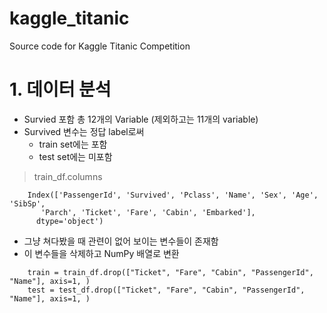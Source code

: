 # kaggle_titanic
Source code for Kaggle Titanic Competition

# 1. 데이터 분석
- Survied 포함 총 12개의 Variable (제외하고는 11개의 variable)
- Survived 변수는 정답 label로써
  - train set에는 포함
  - test set에는 미포함

> train_df.columns
```
    Index(['PassengerId', 'Survived', 'Pclass', 'Name', 'Sex', 'Age', 'SibSp',
       'Parch', 'Ticket', 'Fare', 'Cabin', 'Embarked'],
      dtype='object')
```

- 그냥 쳐다봤을 때 관련이 없어 보이는 변수들이 존재함
- 이 변수들을 삭제하고 NumPy 배열로 변환
```
    train = train_df.drop(["Ticket", "Fare", "Cabin", "PassengerId", "Name"], axis=1, )
    test = test_df.drop(["Ticket", "Fare", "Cabin", "PassengerId", "Name"], axis=1, )
```